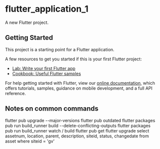 # flutter_application_1

A new Flutter project.

## Getting Started

This project is a starting point for a Flutter application.

A few resources to get you started if this is your first Flutter project:

- [Lab: Write your first Flutter app](https://flutter.dev/docs/get-started/codelab)
- [Cookbook: Useful Flutter samples](https://flutter.dev/docs/cookbook)

For help getting started with Flutter, view our
[online documentation](https://flutter.dev/docs), which offers tutorials,
samples, guidance on mobile development, and a full API reference.

## Notes on common commands
flutter pub upgrade --major-versions
flutter pub outdated
flutter packages pub run build_runner build --delete-conflicting-outputs
flutter packages pub run build_runner watch / build
flutter pub get
flutter upgrade
select assetnum, location, parent, description, siteid, status, changedate from asset where siteid = 'gv'